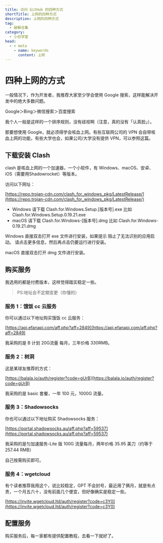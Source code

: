```yaml
---
title: 访问 GitHub 的四种方式
shortTitle: 上网的四种方式
description: 上网的四种方式
tag:
  - 破解合集
category:
  - 小白学堂
head:
  - - meta
    - name: keywords
      content: 上网
---
```


# 四种上网的方式

一般情况下，作为开发者，我推荐大家至少学会使用 Google 搜索，这样能解决开发中的绝大多数问题。

Google＞Bing＞微信搜索＞百度搜索

我个人一般是这样的一个排序规则，没有歧视啊（注意，真的没有「认真脸」）。

那要想使用 Google，就必须得学会咳血上网。有些互联网公司的 VPN 会自带咳血上网的功能，有些大学也会，如果公司/大学没有提供 VPN，可以参照这篇。

## 下载安装 Clash

clash 是咳血上网的一个加速器，一个小软件，有 Windows、macOS、安卓、iOS（需要用Shadowrocket）等版本。

访问以下网址：

[https://repo.trojan-cdn.com/clash_for_windows_pkg/LatestRelease/](https://repo.trojan-cdn.com/clash_for_windows_pkg/LatestRelease/)

- Windows 请下载 Clash.for.Windows.Setup.[版本号].exe 比如 Clash.for.Windows.Setup.0.19.21.exe
- macOS 请下载 Clash.for.Windows-[版本号].dmg 比如 Clash.for.Windows-0.19.21.dmg

Windows 直接双击打开 exe 文件进行安装，如果提示 阻止了无法识别的应用启动。 请点击更多信息，然后再点击仍要运行进行安装。

macOS 直接双击打开 dmg 文件进行安装。

## 购买服务

我选用的都是付费版本，这样觉得踏实稳定一些。

>PS:地址会不定期变更（你懂的）

### 服务 1：饿饭 cc 云服务

你可以通过以下地址购买饿饭 cc 云服务：

[https://api.efanapi.com/aff.php?aff=2849](https://api.efanapi.com/aff.php?aff=2849)

我采购的是 B 计划 20G流量 每月，三年价格 330RMB。

### 服务 2：树洞

这是某球友推荐的方式：

[https://balala.io/auth/register?code=gUrB](https://balala.io/auth/register?code=gUrB)

我采购的是 basic 套餐，一年 100 元，1000G 流量。

### 服务 3：Shadowsocks

你也可以通过以下地址购买 Shadowsocks 服务：

[https://portal.shadowsocks.au/aff.php?aff=59537](https://portal.shadowsocks.au/aff.php?aff=59537)

我采购的是匀加速服务-Lite 版 100G 流量每月，两年价格 35.95 美刀（约等于 257.44 RMB）

自己按需购买即可。

### 服务 4：wgetcloud

有个读者推荐我用这个，说比较稳定，GPT 不会封号，最近用了俩月，就是有点贵，一个月五六十，没有前面几个便宜，但好像确实是稳定一些。

[https://invite.wgetcloud.ltd/auth/register?code=c3Y0](https://invite.wgetcloud.ltd/auth/register?code=c3Y0)

## 配置服务

购买服务后，每一家都有提供配置教程，去看一下就好了。